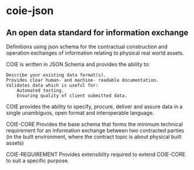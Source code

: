 # coie-json

## An open data standard for information exchange

Definitions using json schema for the contractual construction and 
operation exchanges of information relating to physical real world assets.

COIE is written in JSON Schema and provides the ability to:

    Describe your existing data format(s).
    Provides clear human- and machine- readable documentation.
    Validates data which is useful for:
        Automated testing.
        Ensuring quality of client submitted data.

COIE provides the ability to specify, procure, deliver and assure data in a single unambiguos, open format and interoperable language.

COIE-CORE
Provides the base schema that forms the minimum technical requirement for an information exchange between two contracted parties (in the built environment, where the contract topic is about physical built assets)



COIE-REQUIREMENT 
Provides extensiblity required to extend COIE-CORE to suit a specific purpose. 
